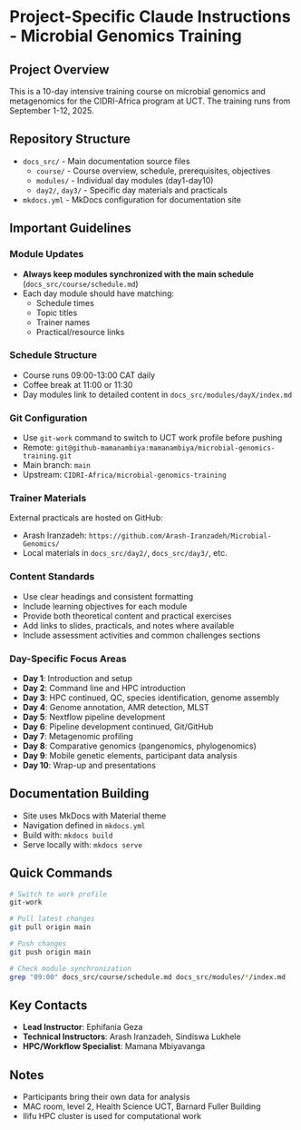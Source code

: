 # Project-Specific Claude Instructions - Microbial Genomics Training

## Project Overview
This is a 10-day intensive training course on microbial genomics and metagenomics for the CIDRI-Africa program at UCT. The training runs from September 1-12, 2025.

## Repository Structure
- `docs_src/` - Main documentation source files
  - `course/` - Course overview, schedule, prerequisites, objectives
  - `modules/` - Individual day modules (day1-day10)
  - `day2/`, `day3/` - Specific day materials and practicals
- `mkdocs.yml` - MkDocs configuration for documentation site

## Important Guidelines

### Module Updates
- **Always keep modules synchronized with the main schedule** (`docs_src/course/schedule.md`)
- Each day module should have matching:
  - Schedule times
  - Topic titles
  - Trainer names
  - Practical/resource links

### Schedule Structure
- Course runs 09:00-13:00 CAT daily
- Coffee break at 11:00 or 11:30
- Day modules link to detailed content in `docs_src/modules/dayX/index.md`

### Git Configuration
- Use `git-work` command to switch to UCT work profile before pushing
- Remote: `git@github-mamanambiya:mamanambiya/microbial-genomics-training.git`
- Main branch: `main`
- Upstream: `CIDRI-Africa/microbial-genomics-training`

### Trainer Materials
External practicals are hosted on GitHub:
- Arash Iranzadeh: `https://github.com/Arash-Iranzadeh/Microbial-Genomics/`
- Local materials in `docs_src/day2/`, `docs_src/day3/`, etc.

### Content Standards
- Use clear headings and consistent formatting
- Include learning objectives for each module
- Provide both theoretical content and practical exercises
- Add links to slides, practicals, and notes where available
- Include assessment activities and common challenges sections

### Day-Specific Focus Areas
- **Day 1**: Introduction and setup
- **Day 2**: Command line and HPC introduction
- **Day 3**: HPC continued, QC, species identification, genome assembly
- **Day 4**: Genome annotation, AMR detection, MLST
- **Day 5**: Nextflow pipeline development
- **Day 6**: Pipeline development continued, Git/GitHub
- **Day 7**: Metagenomic profiling
- **Day 8**: Comparative genomics (pangenomics, phylogenomics)
- **Day 9**: Mobile genetic elements, participant data analysis
- **Day 10**: Wrap-up and presentations

## Documentation Building
- Site uses MkDocs with Material theme
- Navigation defined in `mkdocs.yml`
- Build with: `mkdocs build`
- Serve locally with: `mkdocs serve`

## Quick Commands
```bash
# Switch to work profile
git-work

# Pull latest changes
git pull origin main

# Push changes
git push origin main

# Check module synchronization
grep "09:00" docs_src/course/schedule.md docs_src/modules/*/index.md
```

## Key Contacts
- **Lead Instructor**: Ephifania Geza
- **Technical Instructors**: Arash Iranzadeh, Sindiswa Lukhele
- **HPC/Workflow Specialist**: Mamana Mbiyavanga

## Notes
- Participants bring their own data for analysis
- MAC room, level 2, Health Science UCT, Barnard Fuller Building
- Ilifu HPC cluster is used for computational work